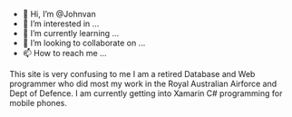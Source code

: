 - 👋 Hi, I’m @Johnvan
- 👀 I’m interested in ...
- 🌱 I’m currently learning ...
- 💞️ I’m looking to collaborate on ...
- 📫 How to reach me ...

<!---
Johnvan/Johnvan is a ✨ special ✨ repository because its `README.md` (this file) appears on your GitHub profile.
You can click the Preview link to take a look at your changes.
--->
This site is very confusing to me
I am a retired Database and Web programmer who did most my work in the Royal Australian Airforce and Dept of Defence.
I am currently getting into Xamarin C# programming for mobile phones.

